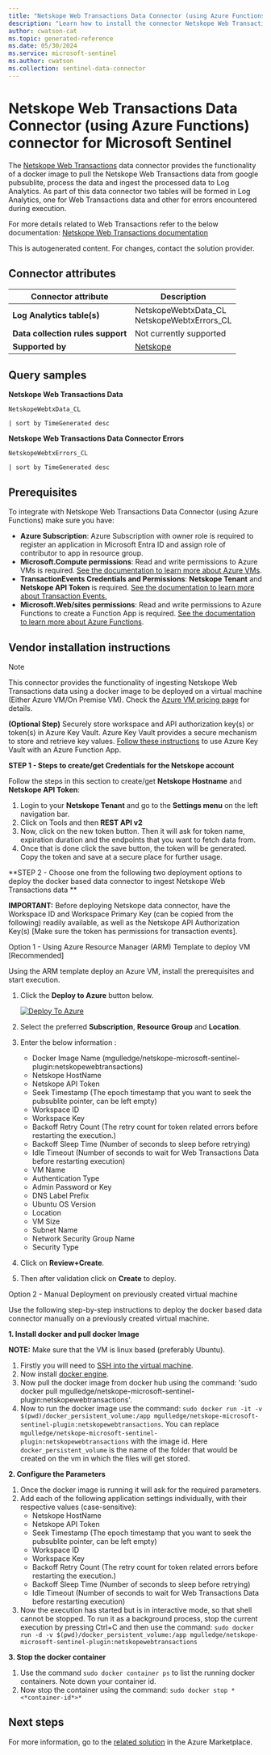 ```yaml
---
title: "Netskope Web Transactions Data Connector (using Azure Functions) connector for Microsoft Sentinel"
description: "Learn how to install the connector Netskope Web Transactions Data Connector (using Azure Functions) to connect your data source to Microsoft Sentinel."
author: cwatson-cat
ms.topic: generated-reference
ms.date: 05/30/2024
ms.service: microsoft-sentinel
ms.author: cwatson
ms.collection: sentinel-data-connector
---
```


# Netskope Web Transactions Data Connector (using Azure Functions) connector for Microsoft Sentinel

The [Netskope Web Transactions](https://docs.netskope.com/en/netskope-help/data-security/transaction-events/netskope-transaction-events/) data connector provides the functionality of a docker image to pull the Netskope Web Transactions data from google pubsublite, process the data and ingest the processed data to Log Analytics. As part of this data connector two tables will be formed in Log Analytics, one for Web Transactions data and other for errors encountered during execution.


 For more details related to Web Transactions refer to the below documentation: 
[Netskope Web Transactions documentation](https://docs.netskope.com/en/netskope-help/data-security/transaction-events/netskope-transaction-events/) 


This is autogenerated content. For changes, contact the solution provider.

## Connector attributes

| Connector attribute | Description |
| --- | --- |
| **Log Analytics table(s)** | NetskopeWebtxData_CL<br/> NetskopeWebtxErrors_CL<br/> |
| **Data collection rules support** | Not currently supported |
| **Supported by** | [Netskope](https://www.netskope.com/services#support) |

## Query samples

**Netskope Web Transactions Data**

   ```kusto
NetskopeWebtxData_CL
 
   | sort by TimeGenerated desc
   ```

**Netskope Web Transactions Data Connector Errors**

   ```kusto
NetskopeWebtxErrors_CL
 
   | sort by TimeGenerated desc
   ```



## Prerequisites

To integrate with Netskope Web Transactions Data Connector (using Azure Functions) make sure you have: 

- **Azure Subscription**: Azure Subscription with owner role is required to register an application in Microsoft Entra ID and assign role of contributor to app in resource group.
- **Microsoft.Compute permissions**: Read and write permissions to Azure VMs is required. [See the documentation to learn more about Azure VMs](/azure/virtual-machines/overview).
- **TransactionEvents Credentials and Permissions**: **Netskope Tenant** and **Netskope API Token** is required. [See the documentation to learn more about Transaction Events.](https://docs.netskope.com/en/netskope-help/data-security/transaction-events/netskope-transaction-events/)
- **Microsoft.Web/sites permissions**: Read and write permissions to Azure Functions to create a Function App is required. [See the documentation to learn more about Azure Functions](/azure/azure-functions/).


## Vendor installation instructions


> [!NOTE]
   >  This connector provides the functionality of ingesting Netskope Web Transactions data using a docker image to be deployed on a virtual machine (Either Azure VM/On Premise VM). Check the [Azure VM pricing page](https://azure.microsoft.com/pricing/details/virtual-machines/linux) for details.


**(Optional Step)** Securely store workspace and API authorization key(s) or token(s) in Azure Key Vault. Azure Key Vault provides a secure mechanism to store and retrieve key values. [Follow these instructions](/azure/app-service/app-service-key-vault-references) to use Azure Key Vault with an Azure Function App.


**STEP 1 - Steps to create/get Credentials for the Netskope account** 

 Follow the steps in this section to create/get **Netskope Hostname** and **Netskope API Token**:
 1. Login to your **Netskope Tenant** and go to the **Settings menu** on the left navigation bar.
 2. Click on Tools and then **REST API v2**
 3. Now, click on the new token button. Then it will ask for token name, expiration duration and the endpoints that you want to fetch data from.
 5. Once that is done click the save button, the token will be generated. Copy the token and save at a secure place for further usage.


**STEP 2 - Choose one from the following two deployment options to deploy the docker based data connector to ingest Netskope Web Transactions data **

**IMPORTANT:** Before deploying Netskope data connector, have the Workspace ID and Workspace Primary Key (can be copied from the following) readily available, as well as the Netskope API Authorization Key(s) [Make sure the token has permissions for transaction events].



Option 1 - Using Azure Resource Manager (ARM) Template to deploy VM [Recommended]

Using the ARM template deploy an Azure VM, install the prerequisites and start execution.

1. Click the **Deploy to Azure** button below. 

	[![Deploy To Azure](https://aka.ms/deploytoazurebutton)](https://aka.ms/sentinel-NetskopeV2WebTransactions-azuredeploy)
2. Select the preferred **Subscription**, **Resource Group** and **Location**. 
3. Enter the below information : 
	- Docker Image Name (mgulledge/netskope-microsoft-sentinel-plugin:netskopewebtransactions)
	- Netskope HostName 
	- Netskope API Token 
	- Seek Timestamp (The epoch timestamp that you want to seek the pubsublite pointer, can be left empty) 
	- Workspace ID 
	- Workspace Key 
	- Backoff Retry Count (The retry count for token related errors before restarting the execution.)  
	- Backoff Sleep Time (Number of seconds to sleep before retrying) 
	- Idle Timeout (Number of seconds to wait for Web Transactions Data before restarting execution) 
	- VM Name 
	- Authentication Type 
	- Admin Password or Key 
	- DNS Label Prefix 
	- Ubuntu OS Version 
	- Location 
	- VM Size 
	- Subnet Name 
	- Network Security Group Name 
	- Security Type 
4. Click on **Review+Create**. 
5. Then after validation click on **Create** to deploy.

Option 2 - Manual Deployment on previously created virtual machine

Use the following step-by-step instructions to deploy the docker based data connector manually on a previously created virtual machine.


**1. Install docker and pull docker Image**

**NOTE:** Make sure that the VM is linux based (preferably Ubuntu).

1. Firstly you will need to [SSH into the virtual machine](/azure/virtual-machines/linux-vm-connect?tabs=Linux).
2. Now install [docker engine](https://docs.docker.com/engine/install/).
3. Now pull the docker image from docker hub using the command: 'sudo docker pull mgulledge/netskope-microsoft-sentinel-plugin:netskopewebtransactions'.
4. Now to run the docker image use the command: `sudo docker run -it -v $(pwd)/docker_persistent_volume:/app mgulledge/netskope-microsoft-sentinel-plugin:netskopewebtransactions`. You can replace `mgulledge/netskope-microsoft-sentinel-plugin:netskopewebtransactions` with the image id. Here `docker_persistent_volume` is the name of the folder that would be created on the vm in which the files will get stored.


**2. Configure the Parameters**

1. Once the docker image is running it will ask for the required parameters.
2. Add each of the following application settings individually, with their respective values (case-sensitive): 
	- Netskope HostName 
	- Netskope API Token 
	- Seek Timestamp (The epoch timestamp that you want to seek the pubsublite pointer, can be left empty) 
	- Workspace ID 
	- Workspace Key 
	- Backoff Retry Count (The retry count for token related errors before restarting the execution.)  
	- Backoff Sleep Time (Number of seconds to sleep before retrying) 
	- Idle Timeout (Number of seconds to wait for Web Transactions Data before restarting execution)
3. Now the execution has started but is in interactive mode, so that shell cannot be stopped. To run it as a background process, stop the current execution by pressing Ctrl+C and then use the command: `sudo docker run -d -v $(pwd)/docker_persistent_volume:/app mgulledge/netskope-microsoft-sentinel-plugin:netskopewebtransactions`


**3. Stop the docker container**

1. Use the command `sudo docker container ps` to list the running docker containers. Note down your container id.
2. Now stop the container using the command: `sudo docker stop *<*container-id*>*`



## Next steps

For more information, go to the [related solution](https://azuremarketplace.microsoft.com/en-us/marketplace/apps/netskope.netskope_mss?tab=Overview) in the Azure Marketplace.
